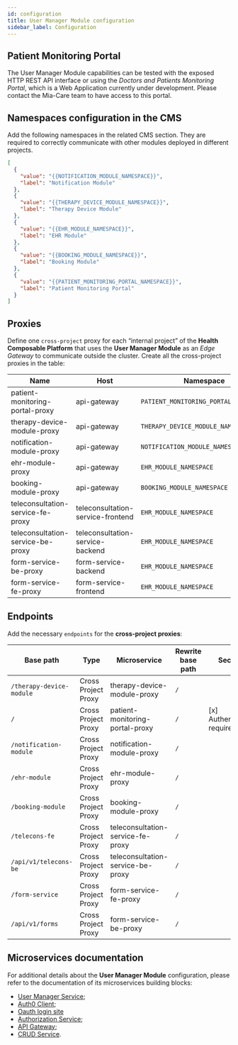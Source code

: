 ```yaml
---
id: configuration
title: User Manager Module configuration
sidebar_label: Configuration
---
```




## Patient Monitoring Portal

The User Manager Module capabilities can be tested with the exposed HTTP REST API interface or using the *Doctors and Patients Monitoring Portal*, which is a Web Application currently under development. Please contact the Mia-Care team to have access to this portal. 

## Namespaces configuration in the CMS

Add the following namespaces in the related CMS section. They are required to correctly communicate with other modules deployed in different projects.

```json
[
  {
    "value": "{{NOTIFICATION_MODULE_NAMESPACE}}",
    "label": "Notification Module"
  },
  {
    "value": "{{THERAPY_DEVICE_MODULE_NAMESPACE}}",
    "label": "Therapy Device Module"
  },
  {
    "value": "{{EHR_MODULE_NAMESPACE}}",
    "label": "EHR Module"
  },
  {
    "value": "{{BOOKING_MODULE_NAMESPACE}}",
    "label": "Booking Module"
  },
  {
    "value": "{{PATIENT_MONITORING_PORTAL_NAMESPACE}}",
    "label": "Patient Monitoring Portal"
  }
]
```

## Proxies

Define one `cross-project` proxy for each “internal project” of the **Health Composable Platform** that uses the **User Manager Module** as an *Edge Gateway* to communicate outside the cluster. Create all the cross-project proxies in the table:


| Name                              | Host                              | Namespace                             | Port |
| --------------------------------- | --------------------------------- | ------------------------------------- | ---- |
| patient-monitoring-portal-proxy   | api-gateway                       | `PATIENT_MONITORING_PORTAL_NAMESPACE` | 8080 |
| therapy-device-module-proxy       | api-gateway                       | `THERAPY_DEVICE_MODULE_NAMESPACE`     | 8080 |
| notification-module-proxy         | api-gateway                       | `NOTIFICATION_MODULE_NAMESPACE`       | 8080 |
| ehr-module-proxy                  | api-gateway                       | `EHR_MODULE_NAMESPACE`                | 8080 |
| booking-module-proxy              | api-gateway                       | `BOOKING_MODULE_NAMESPACE`            | 8080 |
| teleconsultation-service-fe-proxy | teleconsultation-service-frontend | `EHR_MODULE_NAMESPACE`                | 80   |
| teleconsultation-service-be-proxy | teleconsultation-service-backend  | `EHR_MODULE_NAMESPACE`                | 80   |
| form-service-be-proxy             | form-service-backend              | `EHR_MODULE_NAMESPACE`                | 80   |
| form-service-fe-proxy             | form-service-frontend             | `EHR_MODULE_NAMESPACE`                | 80   |


## Endpoints

Add the necessary `endpoints` for the **cross-project proxies**:

| Base path                | Type                | Microservice                      | Rewrite base path | Security                    |
| ------------------------ | ------------------- | --------------------------------- | ----------------- | --------------------------- |
| `/therapy-device-module` | Cross Project Proxy | therapy-device-module-proxy       | `/`               |                             |
| `/`                      | Cross Project Proxy | patient-monitoring-portal-proxy   | `/`               | [x] Authentication required |
| `/notification-module`   | Cross Project Proxy | notification-module-proxy         | `/`               |                             |
| `/ehr-module`            | Cross Project Proxy | ehr-module-proxy                  | `/`               |                             |
| `/booking-module`        | Cross Project Proxy | booking-module-proxy              | `/`               |                             |
| `/telecons-fe`           | Cross Project Proxy | teleconsultation-service-fe-proxy | `/`               |                             |
| `/api/v1/telecons-be`    | Cross Project Proxy | teleconsultation-service-be-proxy | `/`               |                             |
| `/form-service`          | Cross Project Proxy | form-service-fe-proxy             | `/`               |                             |
| `/api/v1/forms`          | Cross Project Proxy | form-service-be-proxy             | `/`               |                             |

## Microservices documentation

For additional details about the **User Manager Module** configuration, please refer to the documentation of its microservices building blocks:

- [User Manager Service][mia-user-manager-service];
- [Auth0 Client][mia-auth0-client];
- [Oauth login site][oauth-login-site]
- [Authorization Service][mia-authorization-service];
- [API Gateway][mia-api-gateway];
- [CRUD Service][mia-crud-service].

[mia-user-manager-service]: /runtime-components/plugins/user-manager-service/10_overview.md
[mia-auth0-client]: /runtime-components/plugins/auth0-client/10_overview.md
[mia-authorization-service]: /runtime-components/plugins/authorization-service/10_overview.md
[mia-api-gateway]: /runtime-components/plugins/api-gateway/10_overview.md
[mia-crud-service]: /runtime-components/plugins/crud-service/10_overview_and_usage.md
[mia-crud-service-csfle]: /runtime-components/plugins/crud-service/30_encryption_configuration.md
[oauth-login-site]: /runtime-components/applications/secure-api-gateway/10_overview.md#oauth-login-site
